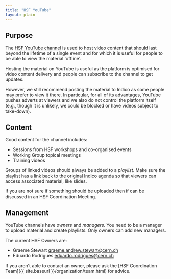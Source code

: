 ```yaml
---
title: "HSF YouTube"
layout: plain
---
```


## Purpose

The [HSF YouTube
channel](https://www.youtube.com/c/HEPSoftwareFoundation) is used to
host video content that should last beyond the lifetime of a single event and
for which it is useful for people to be able to view the material 'offline'.

Hosting the material on YouTube is useful as the platform is optimised for
video content delivery and people can subscribe to the channel to get updates.

However, we still recommend posting the material to Indico as some people may
prefer to view it there. In particular, for all of its advantages, YouTube
pushes adverts at viewers and we also do not control the platform itself (e.g.,
though it is unlikely, we could be blocked or have videos subject to
take-down).

## Content

Good content for the channel includes:

* Sessions from HSF workshops and co-organised events
* Working Group topical meetings
* Training videos

Groups of linked videos should always be added to a *playlist*. Make sure
the playlist has a link back to the original Indico agenda so that viewers
can access associated material, like slides.

If you are not sure if something should be uploaded then if can be discussed
in an HSF Coordination Meeting.

## Management

YouTube channels have *owners* and *managers*. You need to be a manager to
upload material and create playlists. Only owners can add new managers.

The current HSF Owners are:

* Graeme Stewart <graeme.andrew.stewart@cern.ch>
* Eduardo Rodrigues <eduardo.rodrigues@cern.ch>

If you aren't able to contact an owner, please ask the 
[HSF Coordination Team]({{ site.baseurl }}/organization/team.html) for advice.
